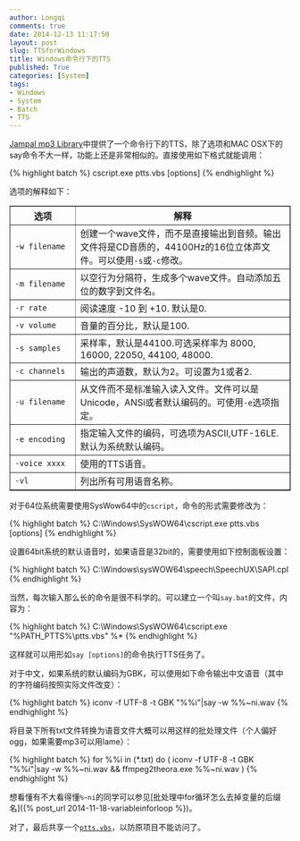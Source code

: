 ```yaml
---
author: Longqi
comments: true
date: 2014-12-13 11:17:50
layout: post
slug: TTSforWindows
title: Windows命令行下的TTS
published: True
categories: [System]
tags:
- Windows
- System
- Batch
- TTS
---
```


[Jampal mp3 Library](http://jampal.sourceforge.net/ptts.html)中提供了一个命令行下的TTS，除了选项和MAC OSX下的say命令不大一样，功能上还是非常相似的。直接使用如下格式就能调用：

{% highlight batch %}
cscript.exe ptts.vbs [options]
{% endhighlight %}

选项的解释如下：

<table border="1">
      <tr>
        <th width="100px">
          选项
        </th>
        <th>
          解释
        </th>
      </tr>
      <tr>
        <td>
          <code>-w filename</code>
        </td>
        <td>
          创建一个wave文件，而不是直接输出到音频。输出文件将是CD音质的，44100Hz的16位立体声文件。可以使用<code>-s</code>或<code>-c</code>修改。
        </td>
      </tr>
      <tr>
        <td>
          <code>-m filename</code>
        </td>
        <td>
          以空行为分隔符，生成多个wave文件。自动添加五位的数字到文件名。
        </td>
      </tr>
      <tr>
        <td>
          <code>-r rate</code>
        </td>
        <td>
          阅读速度 -10 到 +10. 默认是0.
        </td>
      </tr>
      <tr>
        <td>
          <code>-v volume</code>
        </td>
        <td>
          音量的百分比，默认是100.
        </td>
      </tr>
      <tr>
        <td>
          <code>-s samples</code>
        </td>
        <td>
          采样率，默认是44100.可选采样率为 8000, 16000, 22050, 44100, 48000.
        </td>
      </tr>
      <tr>
        <td>
          <code>-c channels</code>
        </td>
        <td>
          输出的声道数，默认为2。可设置为1或者2.
        </td>
      </tr>
      <tr>
        <td>
          <code>-u filename</code>
        </td>
        <td>
          从文件而不是标准输入读入文件。文件可以是Unicode，ANSi或者默认编码的。可使用<code>-e</code>选项指定。
        </td>
      </tr>
      <tr>
        <td>
          <code>-e encoding</code>
        </td>
        <td>
          指定输入文件的编码，可选项为ASCII,UTF-16LE. 默认为系统默认编码。
        </td>
      </tr>
      <tr>
        <td>
          <code>-voice xxxx</code>
        </td>
        <td>
          使用的TTS语音。
        </td>
      </tr>
      <tr>
        <td>
          <code>-vl</code>
        </td>
        <td>
          列出所有可用语音名称。
        </td>
      </tr>
    </table>

对于64位系统需要使用SysWow64中的`cscript`，命令的形式需要修改为：

{% highlight batch %}
C:\Windows\SysWOW64\cscript.exe ptts.vbs [options]
{% endhighlight %}

设置64bit系统的默认语音时，如果语音是32bit的，需要使用如下控制面板设置：

{% highlight batch %}
C:\Windows\sysWOW64\speech\SpeechUX\SAPI.cpl
{% endhighlight %}

当然，每次输入那么长的命令是很不科学的。可以建立一个叫`say.bat`的文件，内容为：

{% highlight batch %}
C:\Windows\SysWOW64\cscript.exe "%PATH_PTTS%\ptts.vbs" %*
{% endhighlight %}

这样就可以用形如`say [options]`的命令执行TTS任务了。

对于中文，如果系统的默认编码为GBK，可以使用如下命令输出中文语音（其中的字符编码按照实际文件改变）：

{% highlight batch %}
iconv -f UTF-8 -t GBK "%%i"|say -w %%~ni.wav
{% endhighlight %}

将目录下所有txt文件转换为语音文件大概可以用这样的批处理文件（个人偏好ogg，如果需要mp3可以用lame）：

{% highlight batch %}
for %%i in (*.txt) do (
	iconv -f UTF-8 -t GBK "%%i"|say -w %%~ni.wav && ffmpeg2theora.exe %%~ni.wav
	)
{% endhighlight %}

想看懂有不大看得懂`%~ni`的同学可以参见[批处理中for循环怎么去掉变量的后缀名]({% post_url 2014-11-18-variableinforloop %})。

对了，最后共享一个[`ptts.vbs`](/public/other/ptts.vbs)，以防原项目不能访问了。

